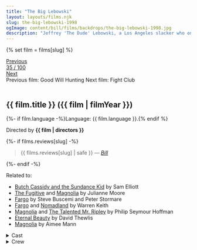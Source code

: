 ```yaml
---
title: "The Big Lebowski"
layout: layouts/films.njk
slug: the-big-lebowski-1998
ogImage: content/bill/films/backdrops/the-big-lebowski-1998.jpg
description: "Jeffrey 'The Dude' Lebowski, a Los Angeles slacker who only wants to bowl and drink White Russians, is mistaken for another Jeffrey Lebowski, a wheelchair-bound millionaire, and finds himself dragged into a strange series of events involving nihilists, adult film producers, ferrets, errant toes, and large sums of money."
---
```


{% set film = films[slug] %}

<nav class="films">
  <div class="prev">
    <a href="../good-will-hunting-1997"><i class="fa-solid fa-chevron-left fa-xs"></i> Previous</a>
  </div>
  <div>
    <a class="simple" href="../">35 / 100</a>
  </div>
  <div class="next">
    <a href="../fight-club-1999">Next <i class="fa-solid fa-chevron-right fa-xs"></i></a>
  </div>
  <div class="hint">
    <span class="prev-hint">
      <span class="sr-only">Previous film:</span>
      Good Will Hunting
    </span>
    <span class="next-hint">
      <span class="sr-only">Next film:</span>
      Fight Club
    </span>
  </div>
</nav>

<article class="film slug-the-big-lebowski-1998">
  <div class="backdrop-and-poster">
    <img class="poster" src="../films/posters/{{ slug }}.jpg" alt="">
    <img class="backdrop" src="../films/backdrops/{{ slug }}.jpg" alt="">
  </div>

  <h1>{{ film.title }} ({{ film | filmYear }})</h1>

  <p>
    {%- if film.language -%}Language: {{ film.language }}.{% endif %}
    
  </p>

  <p class="director">
    Directed by <strong>{{ film | directors }}</strong>
  </p>

  {%- if films.reviews[slug] -%}
    <blockquote> 
      {{ films.reviews[slug] | safe }} <em>—&nbsp;<a href="/bill">Bill</a></em>
    </blockquote> 
  {%- endif -%}

  <p class="related-films">Related to:</p>
  <ul class="related-films">
  <li><a href="../butch-cassidy-and-the-sundance-kid-1969">Butch Cassidy and the Sundance Kid</a> by Sam Elliott</li>
<li><a href="../the-fugitive-1993">The Fugitive</a> and <a href="../magnolia-1999">Magnolia</a> by Julianne Moore</li>
<li><a href="../fargo-1996">Fargo</a> by Steve Buscemi and Peter Stormare</li>
<li><a href="../fargo-1996">Fargo</a> and <a href="../nomadland-2021">Nomadland</a> by Warren Keith</li>
<li><a href="../magnolia-1999">Magnolia</a> and <a href="../the-talented-mr-ripley-1999">The Talented Mr. Ripley</a> by Philip Seymour Hoffman</li>
<li><a href="../eternal-beauty-2020">Eternal Beauty</a> by David Thewlis</li>
<li><a href="../magnolia-1999">Magnolia</a> by Aimee Mann</li>
  </ul>

  <section class="film-detail">
    <div>
      <details>
        <summary>
          <i class="fa-solid fa-masks-theater"></i>
          Cast
        </summary>
        <ul>
          {%- for cast in film.credits.cast -%}
            <li>
              {{ cast.name }} as <em>{{ cast.character }}</em>
            </li>
          {%- endfor -%}
        </ul>
      </details>
      <details>
        <summary>
          <i class="fa-solid fa-clapperboard"></i>
          Crew
        </summary>
        <ul>
          {%- for crew in film.credits.crew -%}
            <li>
              {{ crew.name }} &mdash; <em>{{ crew.job }}</em>
            </li>
          {%- endfor -%}
        </ul>
      </details>
    </div>
  </section>
</article>
